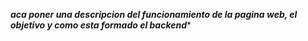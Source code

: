 ***aca poner una descripcion del funcionamiento de la pagina web, el objetivo y como esta formado el backend****
